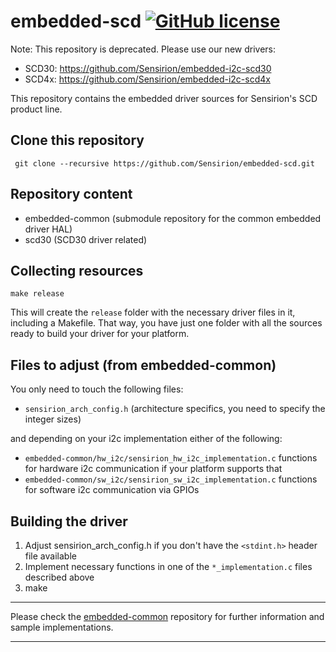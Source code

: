# embedded-scd [![GitHub license](https://img.shields.io/badge/license-BSD3-blue.svg)](https://raw.githubusercontent.com/Sensirion/embedded-scd/master/LICENSE)

Note: This repository is deprecated. Please use our new drivers:
* SCD30: https://github.com/Sensirion/embedded-i2c-scd30
* SCD4x: https://github.com/Sensirion/embedded-i2c-scd4x

This repository contains the embedded driver sources for Sensirion's SCD product
line.

## Clone this repository
```
 git clone --recursive https://github.com/Sensirion/embedded-scd.git
```

## Repository content
* embedded-common (submodule repository for the common embedded driver HAL)
* scd30 (SCD30 driver related)

## Collecting resources
```
make release
```
This will create the `release` folder with the necessary driver files in it,
including a Makefile. That way, you have just one folder with all the sources
ready to build your driver for your platform.

## Files to adjust (from embedded-common)
You only need to touch the following files:

* `sensirion_arch_config.h` (architecture specifics, you need to specify
the integer sizes)

and depending on your i2c implementation either of the following:

* `embedded-common/hw_i2c/sensirion_hw_i2c_implementation.c`
  functions for hardware i2c communication if your platform supports that
* `embedded-common/sw_i2c/sensirion_sw_i2c_implementation.c`
  functions for software i2c communication via GPIOs

## Building the driver
1. Adjust sensirion\_arch\_config.h if you don't have the `<stdint.h>` header
   file available
2. Implement necessary functions in one of the `*_implementation.c` files
   described above
3. make

---

Please check the [embedded-common](https://github.com/Sensirion/embedded-common)
repository for further information and sample implementations.

---
